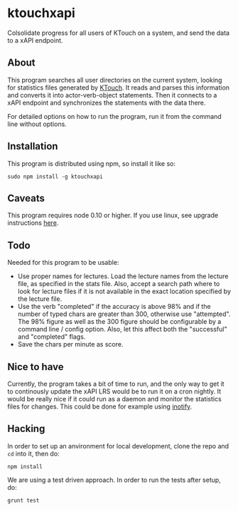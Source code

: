 ktouchxapi
==========

Colsolidate progress for all users of KTouch on a system, and send the data to a xAPI endpoint.

About
-----

This program searches all user directories on the current system, looking for statistics files
generated by [KTouch](http://edu.kde.org/applications/all/ktouch). It reads and parses this information and
converts it into actor-verb-object statements. Then it connects to a xAPI endpoint and synchronizes the statements
with the data there.

For detailed options on how to run the program, run it from the command line without options.

Installation
------------

This program is distributed using npm, so install it like so:

    sudo npm install -g ktouchxapi

Caveats
-------

This program requires node 0.10 or higher. If you use linux, see upgrade instructions [here](https://github.com/joyent/node/wiki/installing-node.js-via-package-manager).

Todo
----

Needed for this program to be usable:

* Use proper names for lectures. Load the lecture names from the lecture file, as specified in the stats file.
  Also, accept a search path where to look for lecture files if it is not available in the exact location
  specified by the lecture file.
* Use the verb "completed" if the accuracy is above 98% and if the number of typed chars are greater than 300,
  otherwise use "attempted". The 98% figure as well as the 300 figure should be configurable by a command line /
  config option.
  Also, let this affect both the "successful" and "completed" flags.
* Save the chars per minute as score.

Nice to have
------------

Currently, the program takes a bit of time to run, and the only way to get it to continously update
the xAPI LRS would be to run it on a cron nightly. It would be really nice if it could run as a daemon
and monitor the statistics files for changes. This could be done for example using
[inotify](https://www.npmjs.org/package/inotify).

Hacking
-------

In order to set up an anvironment for local development, clone the repo and `cd` into it, then do:

````
npm install
````

We are using a test driven approach. In order to run the tests after setup, do:

````
grunt test
````
